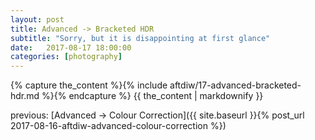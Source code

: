 ```yaml
---
layout: post
title: Advanced -> Bracketed HDR
subtitle: "Sorry, but it is disappointing at first glance"
date:   2017-08-17 18:00:00
categories: [photography]
---
```


{% capture the_content %}{% include aftdiw/17-advanced-bracketed-hdr.md %}{% endcapture %}
{{ the_content | markdownify }}

previous: [Advanced -> Colour Correction]({{ site.baseurl }}{% post_url 2017-08-16-aftdiw-advanced-colour-correction %})
